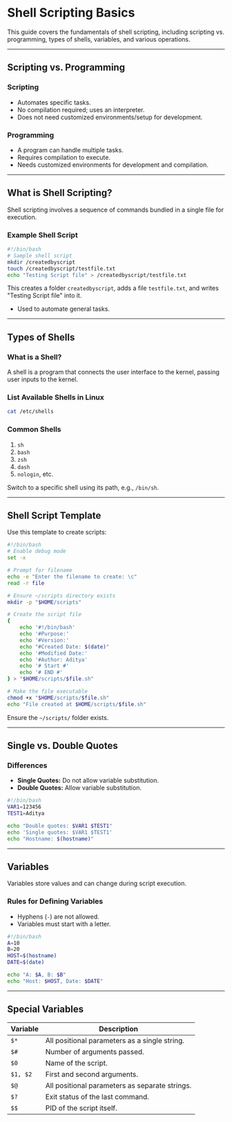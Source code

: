 
# Shell Scripting Basics  

This guide covers the fundamentals of shell scripting, including scripting vs. programming, types of shells, variables, and various operations.

---

## **Scripting vs. Programming**  

### **Scripting**  
- Automates specific tasks.  
- No compilation required; uses an interpreter.  
- Does not need customized environments/setup for development.  

### **Programming**  
- A program can handle multiple tasks.  
- Requires compilation to execute.  
- Needs customized environments for development and compilation.  

---

## **What is Shell Scripting?**  
Shell scripting involves a sequence of commands bundled in a single file for execution.  

### **Example Shell Script**  
```bash
#!/bin/bash
# Sample shell script
mkdir /createdbyscript
touch /createdbyscript/testfile.txt
echo "Testing Script file" > /createdbyscript/testfile.txt
```
This creates a folder `createdbyscript`, adds a file `testfile.txt`, and writes "Testing Script file" into it.  
- Used to automate general tasks.  

---

## **Types of Shells**  

### **What is a Shell?**  
A shell is a program that connects the user interface to the kernel, passing user inputs to the kernel.  

### **List Available Shells in Linux**  
```bash
cat /etc/shells
```

### **Common Shells**  
1. `sh`  
2. `bash`  
3. `zsh`  
4. `dash`  
5. `nologin`, etc.

Switch to a specific shell using its path, e.g., `/bin/sh`.

---

## **Shell Script Template**  
Use this template to create scripts:  
```bash
#!/bin/bash
# Enable debug mode
set -x

# Prompt for filename
echo -e "Enter the filename to create: \c"
read -r file

# Ensure ~/scripts directory exists
mkdir -p "$HOME/scripts"

# Create the script file
{
    echo '#!/bin/bash'
    echo '#Purpose:'
    echo '#Version:'
    echo "#Created Date: $(date)"
    echo '#Modified Date:'
    echo '#Author: Aditya'
    echo '# Start #'
    echo '# END #'
} > "$HOME/scripts/$file.sh"

# Make the file executable
chmod +x "$HOME/scripts/$file.sh"
echo "File created at $HOME/scripts/$file.sh"
```

Ensure the `~/scripts/` folder exists.

---

## **Single vs. Double Quotes**  
### **Differences**  
- **Single Quotes:** Do not allow variable substitution.  
- **Double Quotes:** Allow variable substitution.  

```bash
#!/bin/bash
VAR1=123456
TEST1=Aditya

echo "Double quotes: $VAR1 $TEST1"
echo 'Single quotes: $VAR1 $TEST1'
echo "Hostname: $(hostname)"
```

---

## **Variables**  
Variables store values and can change during script execution.  

### **Rules for Defining Variables**  
- Hyphens (`-`) are not allowed.  
- Variables must start with a letter.  

```bash
#!/bin/bash
A=10
B=20
HOST=$(hostname)
DATE=$(date)

echo "A: $A, B: $B"
echo "Host: $HOST, Date: $DATE"
```

---

## **Special Variables**  

| Variable | Description |
|----------|-------------|
| `$*`      | All positional parameters as a single string. |
| `$#`      | Number of arguments passed. |
| `$0`      | Name of the script. |
| `$1, $2`  | First and second arguments. |
| `$@`      | All positional parameters as separate strings. |
| `$?`      | Exit status of the last command. |
| `$$`      | PID of the script itself. |
